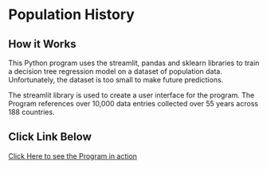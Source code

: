 # Population History
## How it Works
This Python program uses the streamlit, pandas and sklearn libraries to train a decision tree regression model on a 
dataset of population data. Unfortunately, the dataset is too small to make future predictions. 

The streamlit library is used to create a user interface for the program. The Program references over 10,000 data 
entries collected over 55 years across 188 countries.
## Click Link Below 
[Click Here to see the Program in action](https://itsnotrohit02-populationhistory-populationapp-cc3e1f.streamlit.app/)



